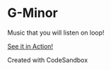 # G-Minor

Music that you will listen on loop!

[See it in Action!](bfrq1.csb.app/)

Created with CodeSandbox

